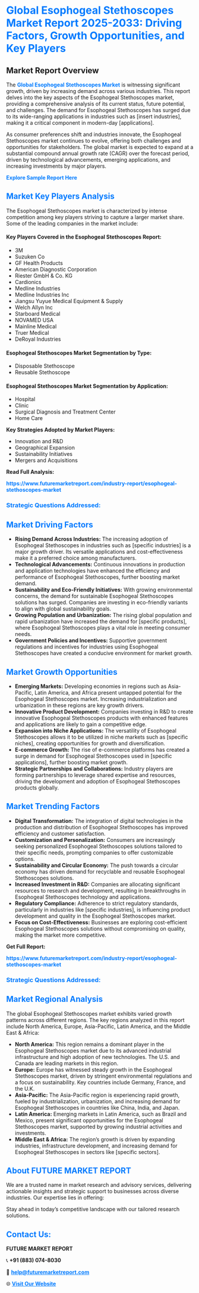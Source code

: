 <h1 style="color: #007BFF;">Global Esophogeal Stethoscopes Market Report 2025-2033: Driving Factors, Growth Opportunities, and Key Players</h1>

<section id="overview">
<h2>Market Report Overview</h2>
<p>The <a href="https://www.futuremarketreport.com/industry-report/esophogeal-stethoscopes-market" style="color: #007BFF; text-decoration: none;"><strong>Global Esophogeal Stethoscopes Market</strong></a> is witnessing significant growth, driven by increasing demand across various industries. This report delves into the key aspects of the Esophogeal Stethoscopes market, providing a comprehensive analysis of its current status, future potential, and challenges. The demand for Esophogeal Stethoscopes has surged due to its wide-ranging applications in industries such as [insert industries], making it a critical component in modern-day [applications].</p>
<p>As consumer preferences shift and industries innovate, the Esophogeal Stethoscopes market continues to evolve, offering both challenges and opportunities for stakeholders. The global market is expected to expand at a substantial compound annual growth rate (CAGR) over the forecast period, driven by technological advancements, emerging applications, and increasing investments by major players.</p>
</section>

<section id="overview">
<p><a href="https://www.futuremarketreport.com/request-sample/reportId=79754" style="color: #007BFF; text-decoration: none;"><strong>Explore Sample Report Here</strong></a></p>
</section>

<section id="key-players">
<h2 style="color: #007BFF;">Market Key Players Analysis</h2>
<p>The Esophogeal Stethoscopes market is characterized by intense competition among key players striving to capture a larger market share. Some of the leading companies in the market include:</p>
<h4>Key Players Covered in the Esophogeal Stethoscopes Report:</h4>
<ul><li>3M</li><li>Suzuken Co</li><li>GF Health Products</li><li>American Diagnostic Corporation</li><li>Riester GmbH &amp; Co. KG</li><li>Cardionics</li><li>Medline Industries</li><li>Medline Industries Inc</li><li>Jiangsu Yuyue Medical Equipment &amp; Supply</li><li>Welch Allyn Inc</li><li>Starboard Medical</li><li>NOVAMED USA</li><li>Mainline Medical</li><li>Truer Medical</li><li>DeRoyal Industries</li></ul>
<h4>Esophogeal Stethoscopes Market Segmentation by Type:</h4>
<ul><li>Disposable Stethoscope</li><li>Reusable Stethoscope</li></ul>

<h4>Esophogeal Stethoscopes Market Segmentation by Application:</h4>
<ul><li>Hospital</li><li>Clinic</li><li>Surgical Diagnosis and Treatment Center</li><li>Home Care</li></ul>
<p><strong>Key Strategies Adopted by Market Players:</strong></p>
<ul>
<li>Innovation and R&D</li>
<li>Geographical Expansion</li>
<li>Sustainability Initiatives</li>
<li>Mergers and Acquisitions</li>
</ul>
</section>

<section>
<p><strong>Read Full Analysis: </strong></p><a href="https://www.futuremarketreport.com/industry-report/esophogeal-stethoscopes-market" style="color: #007BFF; text-decoration: none;"><strong>https://www.futuremarketreport.com/industry-report/esophogeal-stethoscopes-market</strong></a>
<h3 style="color: #007BFF;">Strategic Questions Addressed:</h3>
</section>

<section id="driving-factors">
<h2 style="color: #007BFF;">Market Driving Factors</h2>
<ul>
<li><strong>Rising Demand Across Industries:</strong> The increasing adoption of Esophogeal Stethoscopes in industries such as [specific industries] is a major growth driver. Its versatile applications and cost-effectiveness make it a preferred choice among manufacturers.</li>
<li><strong>Technological Advancements:</strong> Continuous innovations in production and application technologies have enhanced the efficiency and performance of Esophogeal Stethoscopes, further boosting market demand.</li>
<li><strong>Sustainability and Eco-Friendly Initiatives:</strong> With growing environmental concerns, the demand for sustainable Esophogeal Stethoscopes solutions has surged. Companies are investing in eco-friendly variants to align with global sustainability goals.</li>
<li><strong>Growing Population and Urbanization:</strong> The rising global population and rapid urbanization have increased the demand for [specific products], where Esophogeal Stethoscopes plays a vital role in meeting consumer needs.</li>
<li><strong>Government Policies and Incentives:</strong> Supportive government regulations and incentives for industries using Esophogeal Stethoscopes have created a conducive environment for market growth.</li>
</ul>
</section>

<section id="growth-opportunities">
<h2 style="color: #007BFF;">Market Growth Opportunities</h2>
<ul>
<li><strong>Emerging Markets:</strong> Developing economies in regions such as Asia-Pacific, Latin America, and Africa present untapped potential for the Esophogeal Stethoscopes market. Increasing industrialization and urbanization in these regions are key growth drivers.</li>
<li><strong>Innovative Product Development:</strong> Companies investing in R&D to create innovative Esophogeal Stethoscopes products with enhanced features and applications are likely to gain a competitive edge.</li>
<li><strong>Expansion into Niche Applications:</strong> The versatility of Esophogeal Stethoscopes allows it to be utilized in niche markets such as [specific niches], creating opportunities for growth and diversification.</li>
<li><strong>E-commerce Growth:</strong> The rise of e-commerce platforms has created a surge in demand for Esophogeal Stethoscopes used in [specific applications], further boosting market growth.</li>
<li><strong>Strategic Partnerships and Collaborations:</strong> Industry players are forming partnerships to leverage shared expertise and resources, driving the development and adoption of Esophogeal Stethoscopes products globally.</li>
</ul>
</section>

<section id="trending-factors">
<h2 style="color: #007BFF;">Market Trending Factors</h2>
<ul>
<li><strong>Digital Transformation:</strong> The integration of digital technologies in the production and distribution of Esophogeal Stethoscopes has improved efficiency and customer satisfaction.</li>
<li><strong>Customization and Personalization:</strong> Consumers are increasingly seeking personalized Esophogeal Stethoscopes solutions tailored to their specific needs, prompting companies to offer customizable options.</li>
<li><strong>Sustainability and Circular Economy:</strong> The push towards a circular economy has driven demand for recyclable and reusable Esophogeal Stethoscopes solutions.</li>
<li><strong>Increased Investment in R&D:</strong> Companies are allocating significant resources to research and development, resulting in breakthroughs in Esophogeal Stethoscopes technology and applications.</li>
<li><strong>Regulatory Compliance:</strong> Adherence to strict regulatory standards, particularly in industries like [specific industries], is influencing product development and quality in the Esophogeal Stethoscopes market.</li>
<li><strong>Focus on Cost-Effectiveness:</strong> Businesses are exploring cost-efficient Esophogeal Stethoscopes solutions without compromising on quality, making the market more competitive.</li>
</ul>
</section>

<section>
<p><strong>Get Full Report: </strong></p><a href="https://www.futuremarketreport.com/industry-report/esophogeal-stethoscopes-market" style="color: #007BFF; text-decoration: none;"><strong>https://www.futuremarketreport.com/industry-report/esophogeal-stethoscopes-market</strong></a>
<h3 style="color: #007BFF;">Strategic Questions Addressed:</h3>
</section>


<section id="regional-analysis">
<h2 style="color: #007BFF;">Market Regional Analysis</h2>
<p>The global Esophogeal Stethoscopes market exhibits varied growth patterns across different regions. The key regions analyzed in this report include North America, Europe, Asia-Pacific, Latin America, and the Middle East & Africa:</p>
<ul>
<li><strong>North America:</strong> This region remains a dominant player in the Esophogeal Stethoscopes market due to its advanced industrial infrastructure and high adoption of new technologies. The U.S. and Canada are leading markets in this region.</li>
<li><strong>Europe:</strong> Europe has witnessed steady growth in the Esophogeal Stethoscopes market, driven by stringent environmental regulations and a focus on sustainability. Key countries include Germany, France, and the U.K.</li>
<li><strong>Asia-Pacific:</strong> The Asia-Pacific region is experiencing rapid growth, fueled by industrialization, urbanization, and increasing demand for Esophogeal Stethoscopes in countries like China, India, and Japan.</li>
<li><strong>Latin America:</strong> Emerging markets in Latin America, such as Brazil and Mexico, present significant opportunities for the Esophogeal Stethoscopes market, supported by growing industrial activities and investments.</li>
<li><strong>Middle East & Africa:</strong> The region’s growth is driven by expanding industries, infrastructure development, and increasing demand for Esophogeal Stethoscopes in sectors like [specific sectors].</li>
</ul>
</section>

<footer>
<h2 style="color: #007BFF;">About FUTURE MARKET REPORT</h2>
<p>We are a trusted name in market research and advisory services, delivering actionable insights and strategic support to businesses across diverse industries. Our expertise lies in offering:</p>

<p>Stay ahead in today’s competitive landscape with our tailored research solutions.</p>

<h2 style="color: #007BFF;">Contact Us:</h2>
<p><strong>FUTURE MARKET REPORT</strong></p>
<p>📞 <strong>+91 (883) 074-8030</strong></p>
<p>📧 <strong><a href="mailto:help@futuremarketreport.com" style="color: #007BFF;">help@futuremarketreport.com</a></strong></p>
<p>🌐 <strong><a href="https://www.futuremarketreport.com/" style="color: #007BFF;">Visit Our Website</a></strong></p>
</footer>